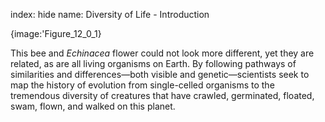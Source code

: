 index: hide
name: Diversity of Life - Introduction


{image:'Figure_12_0_1}
        

This bee and  *Echinacea* flower could not look more different, yet they are related, as are all living organisms on Earth. By following pathways of similarities and differences—both visible and genetic—scientists seek to map the history of evolution from single-celled organisms to the tremendous diversity of creatures that have crawled, germinated, floated, swam, flown, and walked on this planet.
